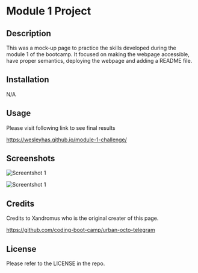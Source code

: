 # Module 1 Project

## Description

This was a mock-up page to practice the skills developed during the module 1 of the bootcamp. It focused on making the webpage accessible, have proper semantics, deploying the webpage and adding a README file.

## Installation

N/A

## Usage

Please visit following link to see final results 

https://wesleyhas.github.io/module-1-challenge/

## Screenshots

![Screentshot 1](https://www.dropbox.com/s/tf45glf2lwgxj1w/Screenshot%202023-07-10%20083215.png?dl=0 "Screentshot 1")

![Screentshot 1](https://www.dropbox.com/s/rvat3vjf4v826vf/Screenshot%202023-07-10%20083252.png?dl=0 "Screentshot 1")

## Credits

Credits to Xandromus who is the original creater of this page.

https://github.com/coding-boot-camp/urban-octo-telegram

## License

Please refer to the LICENSE in the repo.